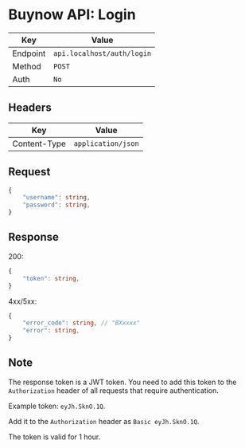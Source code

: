 # Buynow API: Login

| Key      | Value                      |
| -------- | -------------------------- |
| Endpoint | `api.localhost/auth/login` |
| Method   | `POST`                     |
| Auth     | `No`                       |

## Headers

| Key          | Value              |
| ------------ | ------------------ |
| Content-Type | `application/json` |

## Request

```ts
{
    "username": string,
    "password": string,
}
```

## Response

200:

```ts
{
    "token": string,
}
```

4xx/5xx:

```ts
{   
    "error_code": string, // "BXxxxx"
    "error": string,
}
```

## Note

The response token is a JWT token. You need to add this token to the `Authorization` header of all requests that require authentication.

Example token: `eyJh.SknO.1Q`.

Add it to the `Authorization` header as `Basic eyJh.SknO.1Q`.

The token is valid for 1 hour.
